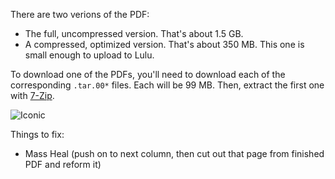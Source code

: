 There are two verions of the PDF:
 - The full, uncompressed version. That's about 1.5 GB.
 - A compressed, optimized version. That's about 350 MB. This one is small enough to upload to Lulu.
 
 To download one of the PDFs, you'll need to download each of the corresponding `.tar.00*` files. Each will be 99 MB. Then, extract the first one with [7-Zip](https://www.7-zip.org/).

![Iconic](https://github.com/TheKingElessar/Dougyns-Codex-of-the-Spells/blob/master/Iconic.png?raw=true)

Things to fix:
 - Mass Heal (push on to next column, then cut out that page from finished PDF and reform it)